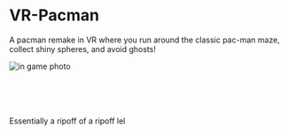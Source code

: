 # VR-Pacman
A pacman remake in VR where you run around the classic pac-man maze, collect shiny spheres, and avoid ghosts!

<img src="https://github.com/uvic-virtual/VR-Pacman/blob/master/media/VR%20PacMan%20in%20game%20photo%202019-11-18.PNG?raw=true" alt="in game photo">

<br/>
<br/>
<br/>
<br/>
<br/>


Essentially a ripoff of a ripoff lel 
